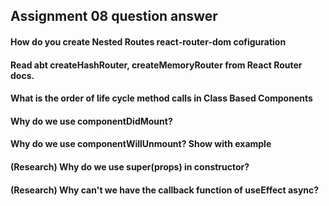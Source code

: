 ## Assignment 08 question answer

#### How do you create Nested Routes react-router-dom cofiguration

#### Read abt createHashRouter, createMemoryRouter from React Router docs.

#### What is the order of life cycle method calls in Class Based Components

#### Why do we use componentDidMount?

#### Why do we use componentWillUnmount? Show with example

#### (Research) Why do we use super(props) in constructor?

#### (Research) Why can't we have the callback function of useEffect async?
